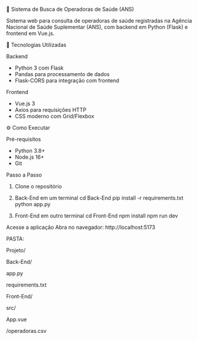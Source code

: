 🏥 Sistema de Busca de Operadoras de Saúde (ANS)



Sistema web para consulta de operadoras de saúde registradas na Agência Nacional de Saúde Suplementar (ANS), com backend em Python (Flask) e frontend em Vue.js.

🚀 Tecnologias Utilizadas

Backend
- Python 3 com Flask
- Pandas para processamento de dados
- Flask-CORS para integração com frontend

 Frontend
- Vue.js 3
- Axios para requisições HTTP
- CSS moderno com Grid/Flexbox

⚙️ Como Executar

Pré-requisitos
- Python 3.8+
- Node.js 16+
- Git

Passo a Passo

1. Clone o repositório

2. Back-End em um terminal
cd Back-End
pip install -r requirements.txt
python app.py

3. Front-End em outro terminal
cd Front-End
npm install
npm run dev

Acesse a aplicação
Abra no navegador: http://localhost:5173

PASTA:

Projeto/

 Back-End/
 
 app.py      
 
 requirements.txt  
 
Front-End/

 src/
 
 App.vue          

/operadoras.csv          
